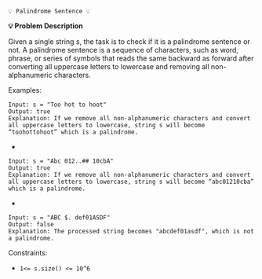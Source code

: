 
    💡 Palindrome Sentence 💡

**💡 Problem Description**

Given a single string s, the task is to check if it is a palindrome sentence or not. A palindrome sentence is a sequence of characters, such as word, phrase, or series of symbols that reads the same backward as forward after converting all uppercase letters to lowercase and removing all non-alphanumeric characters.

Examples:

    Input: s = "Too hot to hoot"
    Output: true
    Explanation: If we remove all non-alphanumeric characters and convert all uppercase letters to lowercase, string s will become “toohottohoot” which is a palindrome.
- 

    Input: s = "Abc 012..## 10cbA"
    Output: true
    Explanation: If we remove all non-alphanumeric characters and convert all uppercase letters to lowercase, string s will become “abc01210cba” which is a palindrome.
- 

    Input: s = "ABC $. def01ASDF"
    Output: false
    Explanation: The processed string becomes "abcdef01asdf", which is not a palindrome.

Constraints:
- `1<= s.size() <= 10^6`